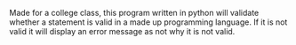 Made for a college class, this program written in python will validate whether a statement is valid in a made up programming language. If it is not valid it will display an error message as not why it is not valid.

